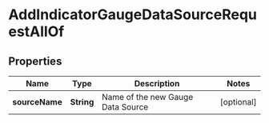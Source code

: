 

# AddIndicatorGaugeDataSourceRequestAllOf


## Properties

| Name | Type | Description | Notes |
|------------ | ------------- | ------------- | -------------|
|**sourceName** | **String** | Name of the new Gauge Data Source |  [optional] |



